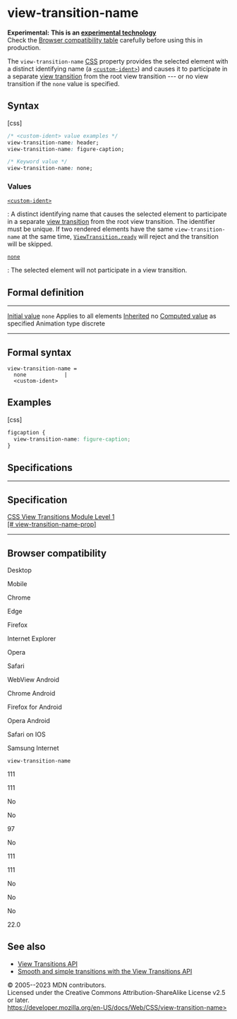 view-transition-name
====================

**Experimental:** **This is an [experimental
technology](https://developer.mozilla.org/en-US/docs/MDN/Writing_guidelines/Experimental_deprecated_obsolete#experimental)**\
Check the [Browser compatibility table](#browser_compatibility)
carefully before using this in production.

The `view-transition-name`
[CSS](https://developer.mozilla.org/en-US/docs/Web/CSS) property
provides the selected element with a distinct identifying name (a
[`<custom-ident>`](custom-ident.md)) and causes it to participate in a
separate [view
transition](https://developer.mozilla.org/en-US/docs/Web/API/View_Transitions_API)
from the root view transition --- or no view transition if the `none`
value is specified.

Syntax
------

[css]

```css
/* <custom-ident> value examples */
view-transition-name: header;
view-transition-name: figure-caption;

/* Keyword value */
view-transition-name: none;
```

### Values

[`<custom-ident>`](custom-ident.md)

:   A distinct identifying name that causes the selected element to
    participate in a separate [view
    transition](https://developer.mozilla.org/en-US/docs/Web/API/View_Transitions_API)
    from the root view transition. The identifier must be unique. If two
    rendered elements have the same `view-transition-name` at the same
    time,
    [`ViewTransition.ready`](https://developer.mozilla.org/en-US/docs/Web/API/ViewTransition/ready)
    will reject and the transition will be skipped.

[`none`](#none)

:   The selected element will not participate in a view transition.

Formal definition
-----------------

  ---------------------------------- --------------
  [Initial value](initial_value.md)     `none`
  Applies to                         all elements
  [Inherited](inheritance.md)           no
  [Computed value](computed_value.md)   as specified
  Animation type                     discrete
  ---------------------------------- --------------

Formal syntax
-------------

```
view-transition-name = 
  none            |
  <custom-ident>  
```

Examples
--------

[css]

```css
figcaption {
  view-transition-name: figure-caption;
}
```

Specifications
--------------

  ---------------------------------------------------------------------------------------------------------------

Specification
  ---------------------------------------------------------------------------------------------------------------

  [CSS View Transitions Module Level 1\
  [\#
  view-transition-name-prop]](https://drafts.csswg.org/css-view-transitions/#view-transition-name-prop)

  ---------------------------------------------------------------------------------------------------------------

Browser compatibility
---------------------

Desktop

Mobile

Chrome

Edge

Firefox

Internet Explorer

Opera

Safari

WebView Android

Chrome Android

Firefox for Android

Opera Android

Safari on IOS

Samsung Internet

`view-transition-name`

111

111

No

No

97

No

111

111

No

No

No

22.0

See also
--------

- [View Transitions
    API](https://developer.mozilla.org/en-US/docs/Web/API/View_Transitions_API)
- [Smooth and simple transitions with the View Transitions
    API](https://developer.chrome.com/docs/web-platform/view-transitions/)

© 2005--2023 MDN contributors.\
Licensed under the Creative Commons Attribution-ShareAlike License v2.5
or later.\
https://developer.mozilla.org/en-US/docs/Web/CSS/view-transition-name>
